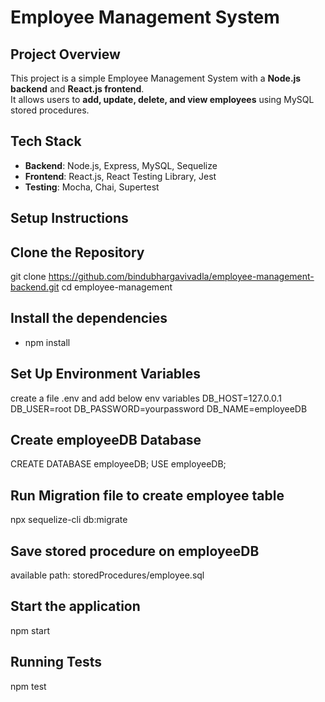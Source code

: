 # Employee Management System

## Project Overview
This project is a simple Employee Management System with a **Node.js backend** and **React.js frontend**.  
It allows users to **add, update, delete, and view employees** using MySQL stored procedures.

## Tech Stack
- **Backend**: Node.js, Express, MySQL, Sequelize
- **Frontend**: React.js, React Testing Library, Jest
- **Testing**: Mocha, Chai, Supertest

## Setup Instructions

## Clone the Repository

git clone https://github.com/bindubhargavivadla/employee-management-backend.git
cd employee-management

## Install the dependencies
- npm install

## Set Up Environment Variables
create a file .env and add below env variables
DB_HOST=127.0.0.1
DB_USER=root
DB_PASSWORD=yourpassword
DB_NAME=employeeDB

## Create employeeDB Database
CREATE DATABASE employeeDB;
USE employeeDB;

## Run Migration file to create employee table
npx sequelize-cli db:migrate

## Save stored procedure on employeeDB
available path: storedProcedures/employee.sql

## Start the application
npm start

## Running Tests
npm test
